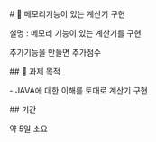\# 📘 메모리기능이 있는 계산기 구현

설명 : 메모리 기능이 있는 계산기를 구현

추가기능을 만들면 추가점수



\## 🧠 과제 목적

\- JAVA에 대한 이해를 토대로 계산기 구현



\##  기간

약 5일 소요


